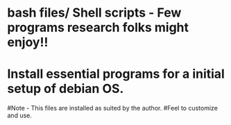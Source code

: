 # bash files/ Shell scripts - Few programs research folks might enjoy!!
# Install essential programs for a initial setup of debian OS.

#Note - This files are installed as suited by the author. 
#Feel to customize and use. 
